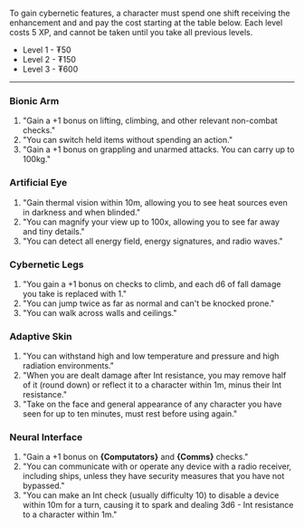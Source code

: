To gain cybernetic features, a character must spend one shift receiving the enhancement and and pay the cost starting at the table below. Each level costs 5 XP, and cannot be taken until you take all previous levels.
- Level 1 - ₮50
- Level 2 - ₮150
- Level 3 - ₮600
---
### Bionic Arm
1. "Gain a +1 bonus on lifting, climbing, and other relevant non-combat checks."
2. "You can switch held items without spending an action."
3. "Gain a +1 bonus on grappling and unarmed attacks. You can carry up to 100kg."
### Artificial Eye
1. "Gain thermal vision within 10m, allowing you to see heat sources even in darkness and when blinded."
2. "You can magnify your view up to 100x, allowing you to see far away and tiny details."
3. "You can detect all energy field, energy signatures, and radio waves."
### Cybernetic Legs
1. "You gain a +1 bonus on checks to climb, and each d6 of fall damage you take is replaced with 1."
2. "You can jump twice as far as normal and can't be knocked prone."
3. "You can walk across walls and ceilings."
### Adaptive Skin
1. "You can withstand high and low temperature and pressure and high radiation environments."
2. "When you are dealt damage after Int resistance, you may remove half of it (round down) or reflect it to a character within 1m, minus their Int resistance."
3. "Take on the face and general appearance of any character you have seen for up to ten minutes, must rest before using again."
### Neural Interface
1. "Gain a +1 bonus on **{Computators}** and **{Comms}** checks."
2. "You can communicate with or operate any device with a radio receiver, including ships, unless they have security measures that you have not bypassed."
3. "You can make an Int check (usually difficulty 10) to disable a device within 10m for a turn, causing it to spark and dealing 3d6 - Int resistance to a character within 1m."
